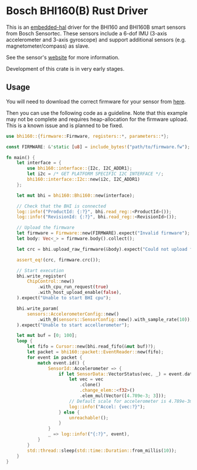 # Bosch BHI160(B) Rust Driver
This is an [embedded-hal](https://crates.io/crates/embedded-hal) driver for the BHI160 and BHI160B
smart sensors from Bosch Sensortec.
These sensors include a 6-dof IMU (3-axis accelerometer and 3-axis gyroscope) and support additional sensors (e.g. magnetometer/compass) as slave.

See the sensor's [website](https://www.bosch-sensortec.com/products/smart-sensors/bhi160b/) for more information.

Development of this crate is in very early stages.

## Usage
You will need to download the correct firmware for your sensor from [here](https://www.bosch-sensortec.com/products/smart-sensors/bhi160-firmware/).

Then you can use the following code as a guideline. 
Note that this example may not be complete and requires heap-allocation for the firmware upload.
This is a known issue and is planned to be fixed.
```rust
use bhi160::{firmware::Firmware, registers::*, parameters::*};

const FIRMWARE: &'static [u8] = include_bytes!("path/to/firmware.fw");

fn main() {
    let interface = {
        use bhi160::interface::{I2c, I2C_ADDR1};
        let i2c = /* GET PLATFORM SPECIFIC I2C INTERFACE */;
        bhi160::interface::I2c::new(i2c, I2C_ADDR1)
    };

    let mut bhi = bhi160::Bhi160::new(interface);

    // Check that the BHI is connected
    log::info!("ProductId: {:?}", bhi.read_reg::<ProductId>());
    log::info!("RevisionId: {:?}", bhi.read_reg::<RevisionId>());

    // Upload the firmware
    let firmware = Firmware::new(FIRMWARE).expect("Invalid firmware");
    let body: Vec<_> = firmware.body().collect();

    let crc = bhi.upload_raw_firmware(&body).expect("Could not upload firmware");

    assert_eq!(crc, firmware.crc());

    // Start execution
    bhi.write_register(
        ChipControl::new()
            .with_cpu_run_request(true)
            .with_host_upload_enable(false),
    ).expect("Unable to start BHI cpu");

    bhi.write_param(
        sensors::AccelerometerConfig::new()
            .with_0(sensors::SensorConfig::new().with_sample_rate(10)),
    ).expect("Unable to start accellerometer");

    let mut buf = [0; 100];
    loop {
        let fifo = Cursor::new(bhi.read_fifo(&mut buf)?);
        let packet = bhi160::packet::EventReader::new(fifo);
        for event in packet {
            match event.id() {
                SensorId::Accelerometer => {
                    if let SensorData::VectorStatus(vec, _) = event.data() {
                        let vec = vec
                            .clone()
                            .change_elem::<f32>()
                            .elem_mul(Vector([4.789e-3; 3]));
                        // Default scale for accelerometer is 4.789e-3m/s^2 per lsb
                        log::info!("Accel: {vec:?}");
                    } else {
                        unreachable!();
                    }
                }
                _ => log::info!("{:?}", event),
            }
        }
        std::thread::sleep(std::time::Duration::from_millis(10));
    }
}
```